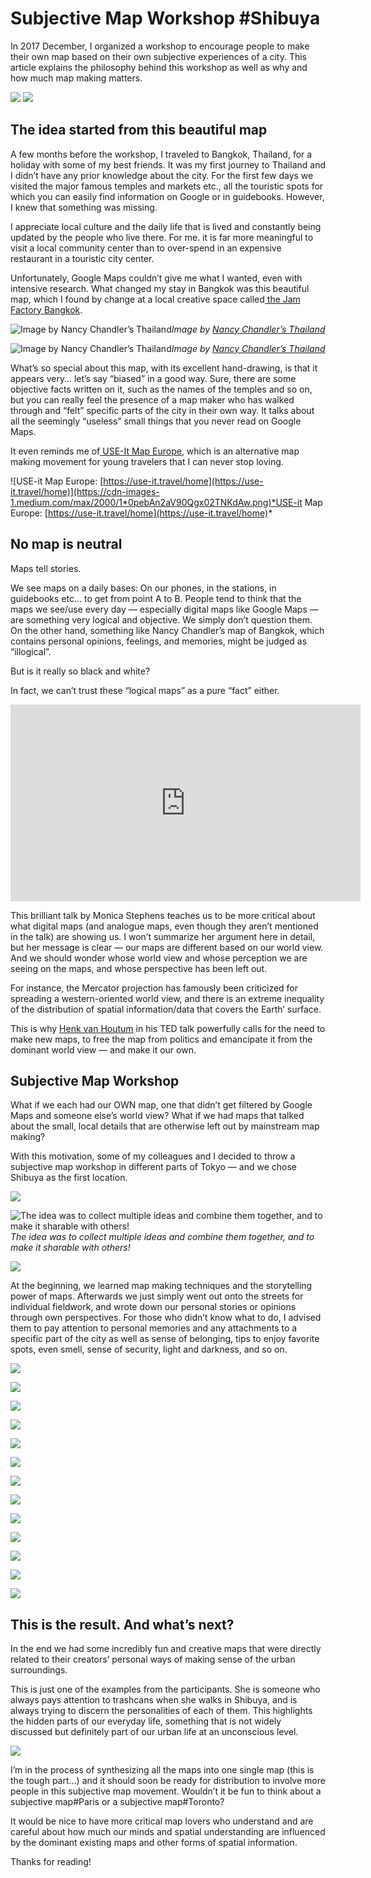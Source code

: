 
# Subjective Map Workshop #Shibuya

In 2017 December, I organized a workshop to encourage people to make their own map based on their own subjective experiences of a city. This article explains the philosophy behind this workshop as well as why and how much map making matters.

![](https://cdn-images-1.medium.com/max/5248/1*aHOJjlyLmGAcIGlTtX3JIA.jpeg)
![](https://cdn-images-1.medium.com/max/2048/1*61dxZGg-UaOyCMia1AIjUw.png)

## The idea started from this beautiful map

A few months before the workshop, I traveled to Bangkok, Thailand, for a holiday with some of my best friends. It was my first journey to Thailand and I didn’t have any prior knowledge about the city. For the first few days we visited the major famous temples and markets etc., all the touristic spots for which you can easily find information on Google or in guidebooks. However, I knew that something was missing.

I appreciate local culture and the daily life that is lived and constantly being updated by the people who live there. For me. it is far more meaningful to visit a local community center than to over-spend in an expensive restaurant in a touristic city center.

Unfortunately, Google Maps couldn’t give me what I wanted, even with intensive research. What changed my stay in Bangkok was this beautiful map, which I found by change at a local creative space called[ the Jam Factory Bangkok](http://www.bangkok.com/magazine/the-jam-factory-bangkok.htm).

![Image by [Nancy Chandler’s Thailand](http://nancychandler.net/nancychandlersblog.html)](https://cdn-images-1.medium.com/max/2000/1*3-F6ftwV93Il-X92VEL3pw.jpeg)*Image by [Nancy Chandler’s Thailand](http://nancychandler.net/nancychandlersblog.html)*

![Image by [Nancy Chandler’s Thailand](http://nancychandler.net/nancychandlersblog.html)](https://cdn-images-1.medium.com/max/2812/1*RQO6j2U2r-_RKhTKMS9IHw.jpeg)*Image by [Nancy Chandler’s Thailand](http://nancychandler.net/nancychandlersblog.html)*

What’s so special about this map, with its excellent hand-drawing, is that it appears very… let’s say “biased” in a good way. Sure, there are some objective facts written on it, such as the names of the temples and so on, but you can really feel the presence of a map maker who has walked through and “felt” specific parts of the city in their own way. It talks about all the seemingly “useless” small things that you never read on Google Maps.

It even reminds me of[ USE-It Map Europe](https://use-it.travel/home), which is an alternative map making movement for young travelers that I can never stop loving.

![USE-it Map Europe: [https://use-it.travel/home](https://use-it.travel/home)](https://cdn-images-1.medium.com/max/2000/1*0pebAn2aV90Qgx02TNKdAw.png)*USE-it Map Europe: [https://use-it.travel/home](https://use-it.travel/home)*

## No map is neutral

Maps tell stories.

We see maps on a daily bases: On our phones, in the stations, in guidebooks etc… to get from point A to B. People tend to think that the maps we see/use every day — especially digital maps like Google Maps — are something very logical and objective. We simply don’t question them. On the other hand, something like Nancy Chandler’s map of Bangkok, which contains personal opinions, feelings, and memories, might be judged as “illogical”.

But is it really so black and white?

In fact, we can’t trust these “logical maps” as a pure “fact” either.

<center><iframe width="560" height="315" src="https://www.youtube.com/embed/VhLrEAgeMs4" frameborder="0" allowfullscreen></iframe></center>

This brilliant talk by Monica Stephens teaches us to be more critical about what digital maps (and analogue maps, even though they aren’t mentioned in the talk) are showing us. I won’t summarize her argument here in detail, but her message is clear — our maps are different based on our world view. And we should wonder whose world view and whose perception we are seeing on the maps, and whose perspective has been left out.

For instance, the Mercator projection has famously been criticized for spreading a western-oriented world view, and there is an extreme inequality of the distribution of spatial information/data that covers the Earth’ surface.

This is why [Henk van Houtum](https://www.youtube.com/watch?v=Vow11HYG7HQ) in his TED talk powerfully calls for the need to make new maps, to free the map from politics and emancipate it from the dominant world view — and make it our own.

## Subjective Map Workshop

What if we each had our OWN map, one that didn’t get filtered by Google Maps and someone else’s world view? What if we had maps that talked about the small, local details that are otherwise left out by mainstream map making?

With this motivation, some of my colleagues and I decided to throw a subjective map workshop in different parts of Tokyo — and we chose Shibuya as the first location.

![](https://cdn-images-1.medium.com/max/9216/1*Y5VEWsyb4jqUD-L-nSpexg.jpeg)

![The idea was to collect multiple ideas and combine them together, and to make it sharable with others!](https://cdn-images-1.medium.com/max/2000/1*j-2SLsrfImpoOnShuKhmkA.png)*The idea was to collect multiple ideas and combine them together, and to make it sharable with others!*

![](https://cdn-images-1.medium.com/max/5248/1*_-DTBn1Rn-Yz0gMlfSaHIg.jpeg)

At the beginning, we learned map making techniques and the storytelling power of maps. Afterwards we just simply went out onto the streets for individual fieldwork, and wrote down our personal stories or opinions through own perspectives. For those who didn’t know what to do, I advised them to pay attention to personal memories and any attachments to a specific part of the city as well as sense of belonging, tips to enjoy favorite spots, even smell, sense of security, light and darkness, and so on.

![](https://cdn-images-1.medium.com/max/9216/1*KsTcVBNtuqS1-1lLIGXjMQ.jpeg)

![](https://cdn-images-1.medium.com/max/9216/1*oJumCUy_D-wUo3VUr6X64g.jpeg)

![](https://cdn-images-1.medium.com/max/5248/1*UjejxhR8H7GlttxJ5Hjggw.jpeg)

![](https://cdn-images-1.medium.com/max/5248/1*aHOJjlyLmGAcIGlTtX3JIA.jpeg)

![](https://cdn-images-1.medium.com/max/3936/1*KmPmDAS_Gv6CNZ7sDYdrzA.jpeg)

![](https://cdn-images-1.medium.com/max/5248/1*ql9zdw-89dY9Ryj1d_Xg0w.jpeg)

![](https://cdn-images-1.medium.com/max/5248/1*qxQCHCVW_bdPtEAUeYROLQ.jpeg)

![](https://cdn-images-1.medium.com/max/5248/1*Z_WiLJ8K6tBT4vIYhJ1uhg.jpeg)

![](https://cdn-images-1.medium.com/max/5248/1*RlymD5GP9noaz_Wm5gruTA.jpeg)

![](https://cdn-images-1.medium.com/max/5248/1*Gy5b52e0pxKukD_Y-ASMBQ.jpeg)

![](https://cdn-images-1.medium.com/max/5248/1*5G7fWTZmHYj_LbljUSE0cg.jpeg)

![](https://cdn-images-1.medium.com/max/5248/1*ocdUV80pTplvLur7N0Mq0Q.jpeg)

![](https://cdn-images-1.medium.com/max/3936/1*TfiujDfr6H36n5q321e_QA.jpeg)

## This is the result. And what’s next?

In the end we had some incredibly fun and creative maps that were directly related to their creators’ personal ways of making sense of the urban surroundings.

This is just one of the examples from the participants. She is someone who always pays attention to trashcans when she walks in Shibuya, and is always trying to discern the personalities of each of them. This highlights the hidden parts of our everyday life, something that is not widely discussed but definitely part of our urban life at an unconscious level.

![](https://cdn-images-1.medium.com/max/6612/1*IBwizLwGxCNvE8m9qa-FDQ.jpeg)

I’m in the process of synthesizing all the maps into one single map (this is the tough part…) and it should soon be ready for distribution to involve more people in this subjective map movement. Wouldn’t it be fun to think about a subjective map#Paris or a subjective map#Toronto?

It would be nice to have more critical map lovers who understand and are careful about how much our minds and spatial understanding are influenced by the dominant existing maps and other forms of spatial information.

Thanks for reading!
